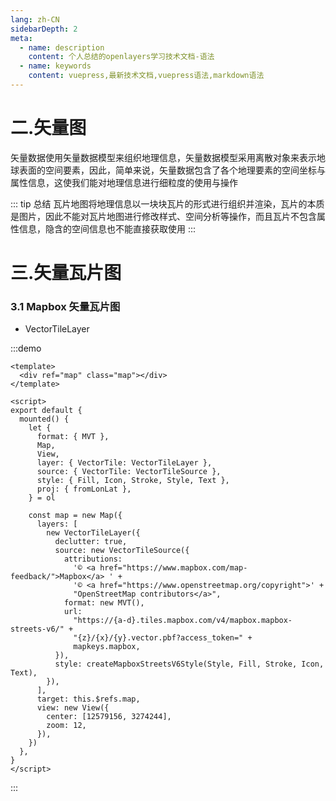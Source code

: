 ```yaml
---
lang: zh-CN
sidebarDepth: 2
meta:
  - name: description
    content: 个人总结的openlayers学习技术文档-语法
  - name: keywords
    content: vuepress,最新技术文档,vuepress语法,markdown语法
---
```


# 二.矢量图

矢量数据使用矢量数据模型来组织地理信息，矢量数据模型采用离散对象来表示地球表面的空间要素，因此，简单来说，矢量数据包含了各个地理要素的空间坐标与属性信息，这使我们能对地理信息进行细粒度的使用与操作

::: tip 总结
瓦片地图将地理信息以一块块瓦片的形式进行组织并渲染，瓦片的本质是图片，因此不能对瓦片地图进行修改样式、空间分析等操作，而且瓦片不包含属性信息，隐含的空间信息也不能直接获取使用
:::

# 三.矢量瓦片图

### 3.1 Mapbox 矢量瓦片图

- VectorTileLayer

:::demo

```vue
<template>
  <div ref="map" class="map"></div>
</template>

<script>
export default {
  mounted() {
    let {
      format: { MVT },
      Map,
      View,
      layer: { VectorTile: VectorTileLayer },
      source: { VectorTile: VectorTileSource },
      style: { Fill, Icon, Stroke, Style, Text },
      proj: { fromLonLat },
    } = ol

    const map = new Map({
      layers: [
        new VectorTileLayer({
          declutter: true,
          source: new VectorTileSource({
            attributions:
              '© <a href="https://www.mapbox.com/map-feedback/">Mapbox</a> ' +
              '© <a href="https://www.openstreetmap.org/copyright">' +
              "OpenStreetMap contributors</a>",
            format: new MVT(),
            url:
              "https://{a-d}.tiles.mapbox.com/v4/mapbox.mapbox-streets-v6/" +
              "{z}/{x}/{y}.vector.pbf?access_token=" +
              mapkeys.mapbox,
          }),
          style: createMapboxStreetsV6Style(Style, Fill, Stroke, Icon, Text),
        }),
      ],
      target: this.$refs.map,
      view: new View({
        center: [12579156, 3274244],
        zoom: 12,
      }),
    })
  },
}
</script>
```

:::

